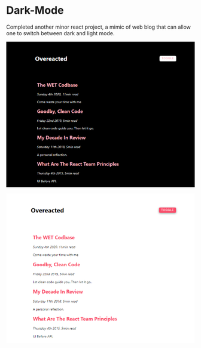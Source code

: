 # Dark-Mode

Completed another minor react project, a mimic of web blog that can 
allow one to switch between dark and light mode.


![dark-mode images](./public/images/dark.png)


![light-mode images](./public/images/light.png)